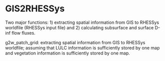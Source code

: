 # GIS2RHESSys

Two major functions: 1) extracting spatial information from GIS to RHESSys worldfile (RHESSys input file) and 2) calculating subsurface and surface D-inf flow fluxes.

g2w_patch_grid: extracting spatial information from GIS to RHESSys worldfile;
                assuming that LULC information is sufficiently stored by one map and vegetation 
                information is sufficiently stored by one map.
               



